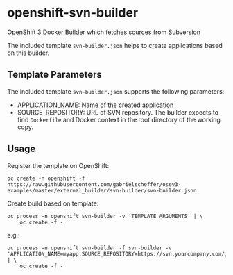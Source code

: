 # openshift-svn-builder
OpenShift 3 Docker Builder which fetches sources from Subversion

The included template `svn-builder.json` helps to create applications based on this builder.

## Template Parameters
The included template `svn-builder.json` supports the following parameters:

  * APPLICATION_NAME: Name of the created application
  * SOURCE_REPOSITORY: URL of SVN repository. The builder expects to find `Dockerfile` and Docker context in the root directory of the working copy.
  
## Usage

Register the template on OpenShift:

    oc create -n openshift -f https://raw.githubusercontent.com/gabrielscheffer/osev3-examples/master/external_builder/svn-builder/svn-builder.json

Create build based on template:

    oc process -n openshift svn-builder -v 'TEMPLATE_ARGUMENTS' | \
        oc create -f -

e.g.:

    oc process -n openshift svn-builder -f svn-builder -v 'APPLICATION_NAME=myapp,SOURCE_REPOSITORY=https://svn.yourcompany.com/gabrielscheffer/product/trunk' | \
        oc create -f -
